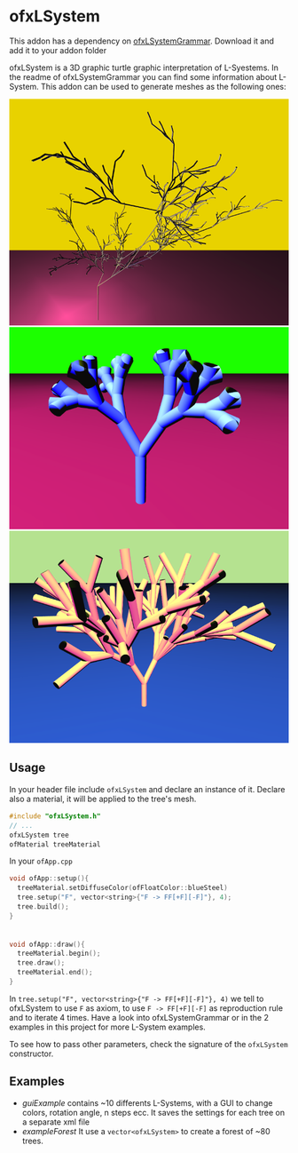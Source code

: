 # ofxLSystem

This addon has a dependency on [ofxLSystemGrammar](https://github.com/edap/ofxLSystemGrammar). Download it and add it to your addon folder

ofxLSystem is a 3D graphic turtle graphic interpretation of L-Syestems. In the readme of ofxLSystemGrammar you can find some information about L-System.
This addon can be used to generate meshes as the following ones:

![example](img/violet.png)
![example](img/green.png)
![example](img/yellow.png)

## Usage

In your header file include `ofxLSystem` and declare an instance of it. Declare also a material, it will be applied to the tree's mesh.

```cpp
#include "ofxLSystem.h"
// ...
ofxLSystem tree
ofMaterial treeMaterial
```

In your `ofApp.cpp` 

```cpp
void ofApp::setup(){
  treeMaterial.setDiffuseColor(ofFloatColor::blueSteel)
  tree.setup("F", vector<string>{"F -> FF[+F][-F]"}, 4);
  tree.build();
}


void ofApp::draw(){
  treeMaterial.begin();
  tree.draw();
  treeMaterial.end();
}
```

In `tree.setup("F", vector<string>{"F -> FF[+F][-F]"}, 4)` we tell to ofxLSystem to use `F` as axiom, to use `F -> FF[+F][-F]` as reproduction rule and to iterate 4 times. Have a look into ofxLSystemGrammar or in the 2 examples in this project for more L-System examples.

To see how to pass other parameters, check the signature of the `ofxLSystem` constructor.

## Examples

- *guiExample* contains ~10 differents L-Systems, with a GUI to change colors, rotation angle, n steps ecc. It saves the settings for each tree on a separate xml file
- *exampleForest* It use a `vector<ofxLSystem>` to create a forest of ~80 trees.
